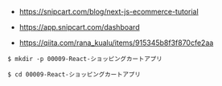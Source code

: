 - https://snipcart.com/blog/next-js-ecommerce-tutorial

- https://app.snipcart.com/dashboard

- https://qiita.com/rana_kualu/items/915345b8f3f870cfe2aa


```
$ mkdir -p 00009-React-ショッピングカートアプリ

$ cd 00009-React-ショッピングカートアプリ

```
